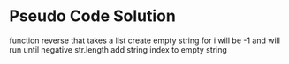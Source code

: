 # Pseudo Code Solution
function reverse that takes a list
    create empty string
    for i will be -1 and will run until negative str.length
        add string index to empty string

        